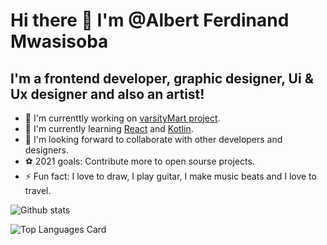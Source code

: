 # Hi there :wave: I'm @Albert Ferdinand Mwasisoba

## I'm a frontend developer, graphic designer, Ui & Ux designer and also an artist!
-  🔭 I'm currenttly working on [varsityMart project](https://github.com/albizzy/varsitymart.git).
-  📗 I'm currently learning [React](https://reactjs.org/) and [Kotlin](https://developer.android.com/kotlin?gclid=Cj0KCQjwxdSHBhCdARIsAG6zhlWiVLcEmg13UctO-3kWCj_rSuYCjFv_TBuuOtoBEmV44RDlooSFXagaAqdhEALw_wcB&gclsrc=aw.ds). 
-  👫 I'm looking forward to collaborate with other developers and designers.
-  ⚽ 2021 goals: Contribute more to open sourse projects.
-  ⚡ Fun fact: I love to draw, I play guitar, I make music beats and I love to travel.

![Github stats](https://github-readme-stats.vercel.app/api?username=albizzy&theme=highcontrast&show_icons=true&count_private=true)

![Top Languages Card](https://github-readme-stats.vercel.app/api/top-langs/?username=albizzy&layout=compact)
